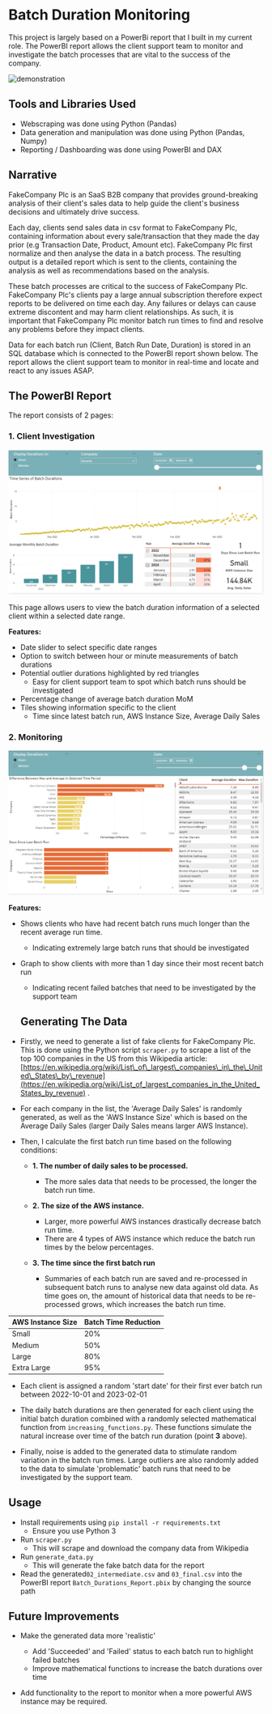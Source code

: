 # Batch Duration Monitoring

This project is largely based on a PowerBi report that I built in my current role. The PowerBI report allows the client support team to monitor and investigate the batch processes that are vital to the success of the company.

![demonstration](Demo/Demo.gif)

## Tools and Libraries Used

- Webscraping was done using Python (Pandas)
- Data generation and manipulation was done using Python (Pandas, Numpy)
- Reporting / Dashboarding was done using PowerBI and DAX

## Narrative

FakeCompany Plc is an SaaS B2B company that provides ground-breaking analysis of their client's sales data to help guide the client's business decisions and ultimately drive success.

Each day, clients send sales data in csv format to FakeCompany Plc, containing information about every sale/transaction that they made the day prior (e.g Transaction Date, Product, Amount etc). FakeCompany Plc first normalize and then analyse the data in a batch process. The resulting output is a detailed report which is sent to the clients, containing the analysis as well as recommendations based on the analysis.

These batch processes are critical to the success of FakeCompany Plc. FakeCompany Plc's clients pay a large annual subscription therefore expect reports to be delivered on time each day. Any failures or delays can cause extreme discontent and may harm client relationships. As such, it is important that FakeCompany Plc monitor batch run times to find and resolve any problems before they impact clients.

Data for each batch run (Client, Batch Run Date, Duration) is stored in an SQL database which is connected to the PowerBI report shown below. The report allows the client support team to monitor in real-time and locate and react to any issues ASAP.

## The PowerBI Report 

The report consists of 2 pages:

### 1. Client Investigation

![Client Investigation Page](Demo/client_investigation.PNG)

This page allows users to view the batch duration information of a selected client within a selected date range.

**Features:**

- Date slider to select specific date ranges
- Option to switch between hour or minute measurements of batch durations
- Potential outlier durations highlighted by red triangles
  - Easy for client support team to spot which batch runs should be investigated
- Percentage change of average batch duration MoM
- Tiles showing information specific to the client
  - Time since latest batch run, AWS Instance Size, Average Daily Sales

### 2. Monitoring

![Monitoring Page](Demo/monitoring.PNG)

**Features:**

- Shows clients who have had recent batch runs much longer than the recent average run time.
  - Indicating extremely large batch runs that should be investigated
- Graph to show clients with more than 1 day since their most recent batch run
  - Indicating recent failed batches that need to be investigated by the support team

  ## Generating The Data

- Firstly, we need to generate a list of fake clients for FakeCompany Plc. This is done using the Python script ```scraper.py``` to scrape a list of the top 100 companies in the US from this Wikipedia article: [https://en.wikipedia.org/wiki/List\_of\_largest\_companies\_in\_the\_United\_States\_by\_revenue](https://en.wikipedia.org/wiki/List_of_largest_companies_in_the_United_States_by_revenue) .

- For each company in the list, the 'Average Daily Sales' is randomly generated, as well as the 'AWS Instance Size' which is based on the Average Daily Sales (larger Daily Sales means larger AWS Instance). 

- Then, I calculate the first batch run time based on the following conditions: 

  - **1. The number of daily sales to be processed.**

    - The more sales data that needs to be processed, the longer the batch run time.

  - **2. The size of the AWS instance.**

    - Larger, more powerful AWS instances drastically decrease batch run time.
    - There are 4 types of AWS instance which reduce the batch run times by the below percentages. 

   - **3. The time since the first batch run**

     - Summaries of each batch run are saved and re-processed in subsequent batch runs to analyse new data against old data. As time goes on, the amount of historical data that needs to be re-processed grows, which increases the batch run time.

| AWS Instance Size      | Batch Time Reduction |
| ----------- | ----------- |
| Small      | 20%      |
| Medium   | 50%        |
| Large  | 80%       |
| Extra Large  | 95%       |


- Each client is assigned a random 'start date' for their first ever batch run between 2022-10-01 and 2023-02-01

- The daily batch durations are then generated for each client using the initial batch duration combined with a randomly selected mathematical function from ```increasing_functions.py```. These functions simulate the natural increase over time of the batch run duration (point **3** above).

- Finally, noise is added to the generated data to stimulate random variation in the batch run times. Large outliers are also randomly added to the data to simulate 'problematic' batch runs that need to be investigated by the support team. 


## Usage

- Install requirements using ```pip install -r requirements.txt```
  - Ensure you use Python 3
- Run ```scraper.py```
  - This will scrape and download the company data from Wikipedia
- Run ```generate_data.py```
  - This will generate the fake batch data for the report
- Read the generated```02_intermediate.csv``` and ```03_final.csv``` into the PowerBI report ```Batch_Durations_Report.pbix``` by changing the source path

## Future Improvements

- Make the generated data more 'realistic'
  - Add 'Succeeded' and 'Failed' status to each batch run to highlight failed batches
  - Improve mathematical functions to increase the batch durations over time

- Add functionality to the report to monitor when a more powerful AWS instance may be required. 
